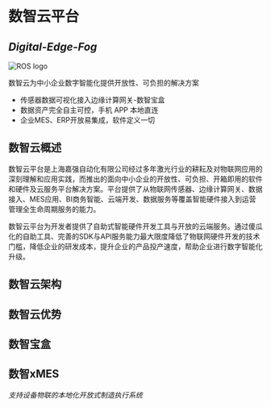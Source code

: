 # 数智云平台
## _Digital-Edge-Fog_
![ROS logo](https://www.raytools.ch/web/image/res.company/1/logo) 

数智云为中小企业数字智能化提供开放性、可负担的解决方案

- 传感器数据可视化接入边缘计算网关-数智宝盒
- 数据资产完全自主可控，手机 APP 本地直连
- 企业MES、ERP开放易集成，软件定义一切

## 数智云概述

数智云平台是上海嘉强自动化有限公司经过多年激光行业的耕耘及对物联网应用的深刻理解和应用实践，而推出的面向中小企业的开放性、可负担、开箱即用的软件和硬件及云服务平台解决方案。平台提供了从物联网传感器、边缘计算网关、数据接入、MES应用、BI商务智能、云端开发、数据服务等覆盖智能硬件接入到运营管理全生命周期服务的能力。

数智云平台为开发者提供了自助式智能硬件开发工具与开放的云端服务。通过傻瓜化的自助工具、完善的SDK与API服务能力最大限度降低了物联网硬件开发的技术门槛，降低企业的研发成本，提升企业的产品投产速度，帮助企业进行数字智能化升级。

## 数智云架构


## 数智云优势

## 数智宝盒
## 数智xMES
_支持设备物联的本地化开放式制造执行系统_



